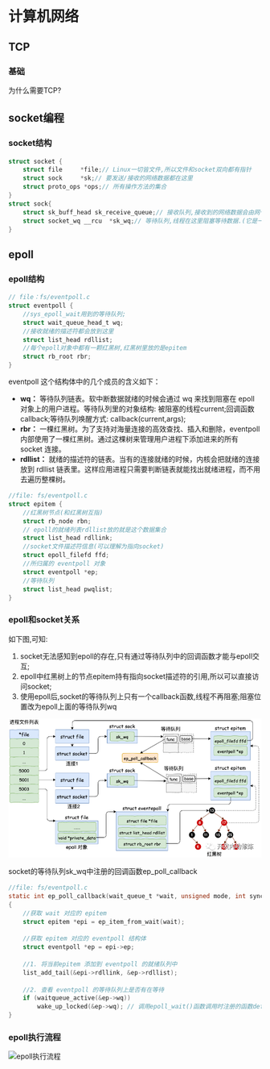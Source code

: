 # 计算机网络

## TCP

### 基础

为什么需要TCP? 

> 

## socket编程



### socket结构

```c++
struct socket {
    struct file     *file;// Linux一切皆文件,所以文件和socket双向都有指针
    struct sock     *sk;// 要发送/接收的网络数据都在这里
    struct proto_ops *ops;// 所有操作方法的集合
}
struct sock{
    struct sk_buff_head sk_receive_queue;// 接收队列,接收到的网络数据会由网卡DMA到这里
    struct socket_wq __rcu	*sk_wq;// 等待队列,线程在这里阻塞等待数据.(它是一个复杂的结构)
}
```

## epoll

### epoll结构

```c
// file：fs/eventpoll.c
struct eventpoll {
    //sys_epoll_wait用到的等待队列;
    struct wait_queue_head_t wq;
    //接收就绪的描述符都会放到这里
    struct list_head rdllist;
    //每个epoll对象中都有一颗红黑树,红黑树里放的是epitem
    struct rb_root rbr;
}
```

eventpoll 这个结构体中的几个成员的含义如下：

- **wq：** 等待队列链表。软中断数据就绪的时候会通过 wq 来找到阻塞在 epoll 对象上的用户进程。等待队列里的对象结构: 被阻塞的线程current;回调函数callback;等待队列唤醒方式: callback(current,args);
- **rbr：** 一棵红黑树。为了支持对海量连接的高效查找、插入和删除，eventpoll 内部使用了一棵红黑树。通过这棵树来管理用户进程下添加进来的所有 socket 连接。
- **rdllist：** 就绪的描述符的链表。当有的连接就绪的时候，内核会把就绪的连接放到 rdllist 链表里。这样应用进程只需要判断链表就能找出就绪进程，而不用去遍历整棵树。

```c
//file: fs/eventpoll.c
struct epitem {
    //红黑树节点(和红黑树互指)
    struct rb_node rbn;
    // epoll的就绪列表rdllist放的就是这个数据集合
    struct list_head rdllink;
    //socket文件描述符信息(可以理解为指向socket)
    struct epoll_filefd ffd;
    //所归属的 eventpoll 对象
    struct eventpoll *ep;
    //等待队列
    struct list_head pwqlist;
}
```

### epoll和socket关系

如下图,可知:

1. socket无法感知到epoll的存在,只有通过等待队列中的回调函数才能与epoll交互;
2. epoll中红黑树上的节点epitem持有指向socket描述符的引用,所以可以直接访问socket;
3. 使用epoll后,socket的等待队列上只有一个callback函数,线程不再阻塞;阻塞位置改为epoll上面的等待队列wq

![](https://raw.githubusercontent.com/jianzhao-yang/picbed/main/pic/epoll%E5%92%8Csocket%E5%85%B3%E7%B3%BB.png)

socket的等待队列sk_wq中注册的回调函数ep_poll_callback

```c
//file: fs/eventpoll.c
static int ep_poll_callback(wait_queue_t *wait, unsigned mode, int sync, void *key)
{
    //获取 wait 对应的 epitem
    struct epitem *epi = ep_item_from_wait(wait);

    //获取 epitem 对应的 eventpoll 结构体
    struct eventpoll *ep = epi->ep;

    //1. 将当前epitem 添加到 eventpoll 的就绪队列中
    list_add_tail(&epi->rdllink, &ep->rdllist);

    //2. 查看 eventpoll 的等待队列上是否有在等待
    if (waitqueue_active(&ep->wq))
        wake_up_locked(&ep->wq); // 调用epoll_wait()函数调用时注册的函数default_wake_function (),该函数尝试唤醒阻塞的线程,并执行相关操作
}
```

### epoll执行流程

![epoll执行流程](C:\Users\yangjc\Pictures\技术\epoll执行流程.jpg)
